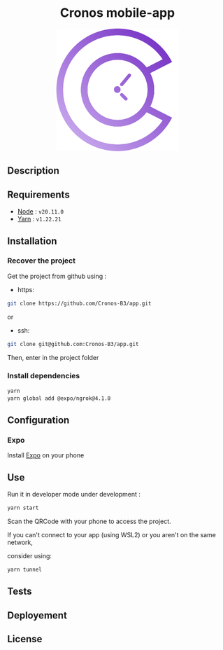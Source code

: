 <div align="center">
    <h1>Cronos mobile-app</h1>
    <img src="/assets/images/logo.png" alt="logo" width="280px" />
</div>

## Description

<!-- TODO -->

## Requirements

- [Node](https://nodejs.org/en) : ```v20.11.0```
- [Yarn](https://classic.yarnpkg.com/lang/en/docs/install/#windows-stable) : ```v1.22.21```

## Installation

### Recover the project

Get the project from github using :

- https:

```sh
git clone https://github.com/Cronos-B3/app.git
```

or

- ssh:

```sh
git clone git@github.com:Cronos-B3/app.git
```

Then, enter in the project folder

### Install dependencies

```sh
yarn
yarn global add @expo/ngrok@4.1.0
```

## Configuration

### Expo

<!-- App will be available on web (only in development). -->
<!-- If you want to use it with your phone, we gonna need to use expo. -->
Install [Expo](https://expo.dev/) on your phone

<!-- TODO -->

## Use

Run it in developer mode under development :

```sh
yarn start
```

Scan the QRCode with your phone to access the project.

If you can't connect to your app (using WSL2) or you aren't on the same network,

consider using:

```sh
yarn tunnel
```

<!-- - On web, click on the link, or go to [localhost:8081](http://localhost:8081) (by default) to access the project -->

## Tests

<!-- TODO -->

## Deployement

<!-- TODO -->

## License

<!-- TODO -->
